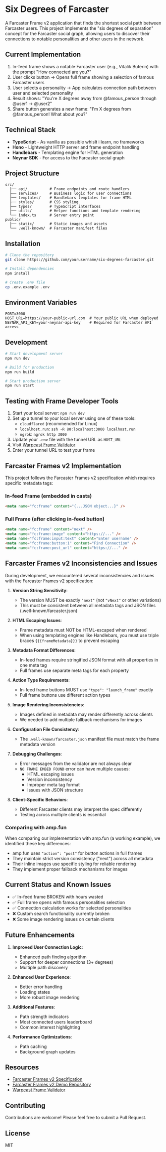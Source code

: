 # Six Degrees of Farcaster

A Farcaster Frame v2 application that finds the shortest social path between Farcaster users. This project implements the "six degrees of separation" concept for the Farcaster social graph, allowing users to discover their connections to notable personalities and other users in the network.

## Current Implementation

1. In-feed frame shows a notable Farcaster user (e.g., Vitalik Buterin) with the prompt "How connected are you?"
2. User clicks button → Opens full frame showing a selection of famous Farcaster users
3. User selects a personality → App calculates connection path between user and selected personality
4. Result shows: "You're X degrees away from @famous_person through @user1 → @user2"
5. Share button generates a new frame: "I'm X degrees from @famous_person! What about you?"

## Technical Stack

- **TypeScript** - As vanilla as possible whislt i learn, no frameworks
- **Hono** - Lightweight HTTP server and frame endpoint handling
- **Handlebars** - Templating engine for HTML generation
- **Neynar SDK** - For access to the Farcaster social graph

## Project Structure

```
src/
  ├── api/          # Frame endpoints and route handlers
  ├── services/     # Business logic for user connections
  ├── templates/    # Handlebars templates for frame HTML
  ├── styles/       # CSS styling
  ├── types/        # TypeScript interfaces
  ├── utils/        # Helper functions and template rendering
  └── index.ts      # Server entry point
public/
  ├── static/       # Static images and assets
  └── .well-known/  # Farcaster manifest files
```

## Installation

```bash
# Clone the repository
git clone https://github.com/yourusername/six-degrees-farcaster.git

# Install dependencies
npm install

# Create .env file
cp .env.example .env
```

## Environment Variables

```env
PORT=3000
HOST_URL=https://your-public-url.com  # Your public URL when deployed
NEYNAR_API_KEY=your-neynar-api-key    # Required for Farcaster API access
```

## Development

```bash
# Start development server
npm run dev

# Build for production
npm run build

# Start production server
npm run start
```

## Testing with Frame Developer Tools

1. Start your local server: `npm run dev`
2. Set up a tunnel to your local server using one of these tools:
   - `cloudflared` (recommended for Linux)
   - `localhost.run`: `ssh -R 80:localhost:3000 localhost.run`
   - `ngrok`: `ngrok http 3000`
3. Update your `.env` file with the tunnel URL as `HOST_URL`
4. Visit [Warpcast Frame Validator](https://warpcast.com/~/developers/frames)
5. Enter your tunnel URL to test your frame

## Farcaster Frames v2 Implementation

This project follows the Farcaster Frames v2 specification which requires specific metadata tags:

### In-feed Frame (embedded in casts)
```html
<meta name="fc:frame" content="{...JSON object...}" />
```

### Full Frame (after clicking in-feed button)
```html
<meta name="fc:frame" content="next" />
<meta name="fc:frame:image" content="https://..." />
<meta name="fc:frame:input:text" content="Enter username" />
<meta name="fc:frame:button:1" content="Find Connection" />
<meta name="fc:frame:post_url" content="https://..." />
```

## Farcaster Frames v2 Inconsistencies and Issues

During development, we encountered several inconsistencies and issues with the Farcaster Frames v2 specification:

1. **Version String Sensitivity**: 
   - The version MUST be exactly `"next"` (not `"vNext"` or other variations)
   - This must be consistent between all metadata tags and JSON files (.well-known/farcaster.json)
   
2. **HTML Escaping Issues**:
   - Frame metadata must NOT be HTML-escaped when rendered
   - When using templating engines like Handlebars, you must use triple braces `{{{frameMetadata}}}` to prevent escaping
   
3. **Metadata Format Differences**:
   - In-feed frames require stringified JSON format with all properties in one meta tag
   - Full frames use separate meta tags for each property
   
4. **Action Type Requirements**:
   - In-feed frame buttons MUST use `"type": "launch_frame"` exactly
   - Full frame buttons use different action types

5. **Image Rendering Inconsistencies**:
   - Images defined in metadata may render differently across clients
   - We needed to add multiple fallback mechanisms for images
   
6. **Configuration File Consistency**:
   - The `.well-known/farcaster.json` manifest file must match the frame metadata version
   
7. **Debugging Challenges**:
   - Error messages from the validator are not always clear
   - `NO FRAME EMBED FOUND` error can have multiple causes:
     - HTML escaping issues
     - Version inconsistency
     - Improper meta tag format
     - Issues with JSON structure

8. **Client-Specific Behaviors**:
   - Different Farcaster clients may interpret the spec differently
   - Testing across multiple clients is essential

### Comparing with amp.fun

When comparing our implementation with amp.fun (a working example), we identified these key differences:

- amp.fun uses `"action": "post"` for button actions in full frames
- They maintain strict version consistency ("next") across all metadata
- Their inline images use specific styling for reliable rendering
- They implement proper fallback mechanisms for images

## Current Status and Known Issues

- ✅ In-feed frame BROKEN with hours wasted
- ✅ Full frame opens with famous personalities selection
- ✅ Connection calculation works for selected personalities
- ❌ Custom search functionality currently broken
- ❌ Some image rendering issues on certain clients

## Future Enhancements

1. **Improved User Connection Logic**:
   - Enhanced path finding algorithm
   - Support for deeper connections (3+ degrees)
   - Multiple path discovery

2. **Enhanced User Experience**:
   - Better error handling
   - Loading states
   - More robust image rendering

3. **Additional Features**:
   - Path strength indicators
   - Most connected users leaderboard
   - Common interest highlighting

4. **Performance Optimizations**:
   - Path caching
   - Background graph updates

## Resources

- [Farcaster Frames v2 Specification](https://docs.farcaster.xyz/developers/frames/v2/spec)
- [Farcaster Frames v2 Demo Repository](https://github.com/farcasterxyz/frames-v2-demo)
- [Warpcast Frame Validator](https://warpcast.com/~/developers/frames)

## Contributing

Contributions are welcome! Please feel free to submit a Pull Request.

## License

MIT
